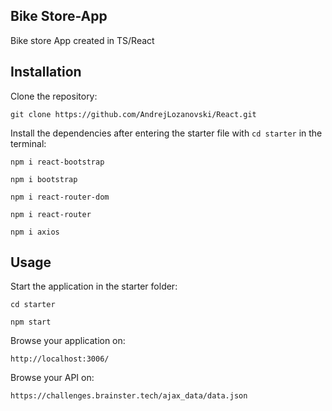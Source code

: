 ## Bike Store-App

Bike store App created in TS/React

## Installation

Clone the repository:

```
git clone https://github.com/AndrejLozanovski/React.git
```

Install the dependencies after entering the starter file with `cd starter` in the terminal:

`npm i react-bootstrap`

`npm i bootstrap`

`npm i react-router-dom`

`npm i react-router`

`npm i axios`

## Usage

Start the application in the starter folder:

`cd starter`

`npm start`

Browse your application on:

`http://localhost:3006/`

Browse your API on:

`https://challenges.brainster.tech/ajax_data/data.json`

